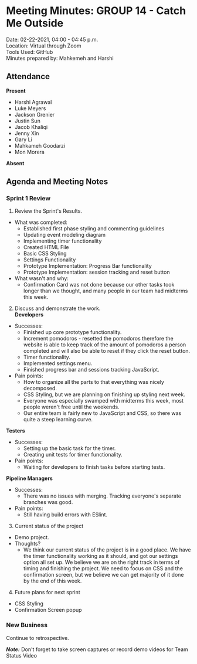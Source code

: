 # Meeting Minutes: GROUP 14 - **Catch Me Outside**
Date: 02-22-2021, 04:00 - 04:45 p.m.  
Location: Virtual through Zoom   
Tools Used: GitHub  
Minutes prepared by: Mahkemeh and Harshi

## Attendance
**Present**
- Harshi Agrawal
- Luke Meyers 
- Jackson Grenier
- Justin Sun 
- Jacob Khaliqi
- Jenny Xin
- Gary Li
- Mahkameh Goodarzi
- Mon Morera

**Absent**


## Agenda and Meeting Notes
### Sprint 1 Review
1. Review the Sprint's Results.      
- What was completed:
  - Established first phase styling and commenting guidelines   
  - Updating event modeling diagram
  - Implementing timer functionality
  - Created HTML File
  - Basic CSS Styling
  - Settings Functionality
  - Prototype Implementation: Progress Bar functionality 
  - Prototype Implementation: session tracking and reset button   
- What wasn't and why:
  - Confirmation Card was not done because our other tasks took longer than we thought, and many people in our team had midterms this week.

2. Discuss and demonstrate the work.   
**Developers**      
- Successes:  
  - Finished up core prototype functionality.  
  - Increment pomodoros - resetted the pomodoros therefore the website is able to keep track of the amount of pomodoros a person completed and will also be able to reset if they click the reset button.  
  - Timer functionality.  
  - Implemented settings menu.  
  - Finished progress bar and sessions tracking JavaScript.  
- Pain points:  
  - How to organize all the parts to that everything was nicely decomposed.
  - CSS Styling, but we are planning on finishing up styling next week.   
  - Everyone was especially swamped with midterms this week, most people weren't free until the weekends.   
  - Our entire team is fairly new to JavaScript and CSS, so there was quite a steep learning curve.   
 
**Testers**   
- Successes: 
  - Setting up the basic task for the timer. 
  - Creating unit tests for timer functionality.
- Pain points: 
  - Waiting for developers to finish tasks before starting tests.    

**Pipeline Managers**   
- Successes:    
  - There was no issues with merging. Tracking everyone's separate branches was good.   
- Pain points:   
  - Still having build errors with ESlint.    

3. Current status of the project
- Demo project. 
- Thoughts?
  - We think our current status of the project is in a good place. We have the timer functionality working as it should, and got our settings option all set up. We believe we are on the right track in terms of timing and finishing the project. We need to focus on CSS and the confirmation screen, but we believe we can get majority of it done by the end of this week.

4. Future plans for next sprint
- CSS Styling
- Confirmation Screen popup

### New Business
Continue to retrospective.

***Note:*** Don't forget to take screen captures or record demo videos for Team Status Video
